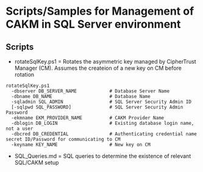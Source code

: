# Scripts/Samples for Management of CAKM in SQL Server environment 
## Scripts
- rotateSqlKey.ps1 = Rotates the asymmetric key managed by CipherTrust Manager (CM).  Assumes the createion of a new key on CM before rotation

```
rotateSqlKey.ps1   
  -dbserver DB_SERVER_NAME            # Database Server Name  
  -dbname DB_NAME                     # Database Name  
  -sqladmin SQL_ADMIN                 # SQL Server Security Admin ID  
  [-sqlpwd SQL_PASSWORD]              # SQL Server Security Admin Password  
  -ekmname EKM_PROVIDER_NAME          # CAKM Provider Name  
  -dblogin DB_LOGIN                   # Existing database login name, not a user  
  -dbcred DB_CREDENTIAL               # Authenticating credential name secret ID/Password for communicating to CM  
  -keyname KEY_NAME                   # New key on CM  
```

- SQL_Queries.md = SQL queries to determine the existence of relevant SQL/CAKM setup